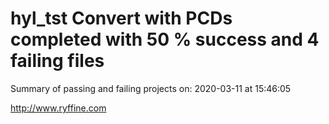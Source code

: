 # hyl_tst Convert with PCDs completed with 50 % success and 4 failing files

Summary of passing and failing projects on: 2020-03-11 at 15:46:05

http://www.ryffine.com
